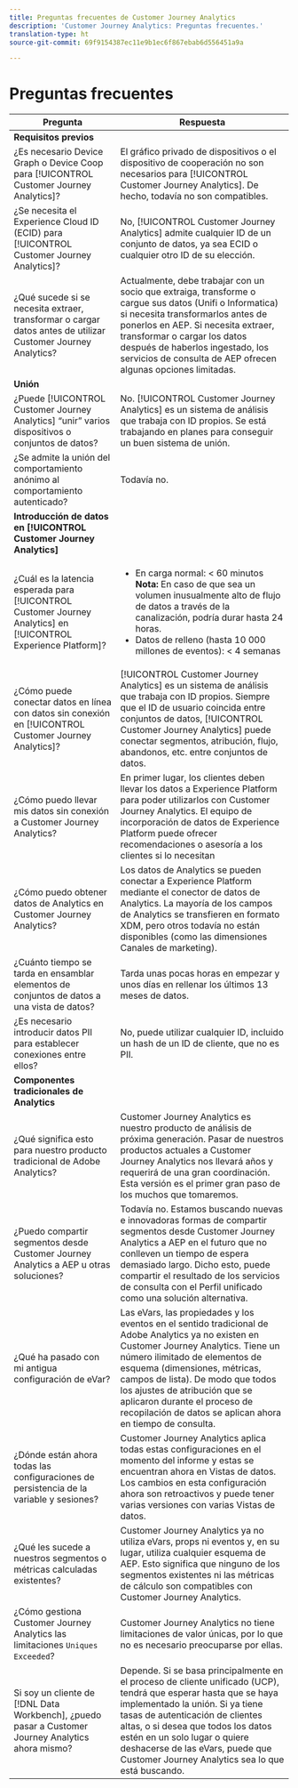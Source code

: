 ```yaml
---
title: Preguntas frecuentes de Customer Journey Analytics
description: 'Customer Journey Analytics: Preguntas frecuentes.'
translation-type: ht
source-git-commit: 69f9154387ec11e9b1ec6f867ebab6d556451a9a

---
```



# Preguntas frecuentes

| Pregunta | Respuesta |
|---|---|
| **Requisitos previos** |  |
| ¿Es necesario Device Graph o Device Coop para [!UICONTROL Customer Journey Analytics]? | El gráfico privado de dispositivos o el dispositivo de cooperación no son necesarios para [!UICONTROL Customer Journey Analytics]. De hecho, todavía no son compatibles. |
| ¿Se necesita el Experience Cloud ID (ECID) para [!UICONTROL Customer Journey Analytics]? | No, [!UICONTROL Customer Journey Analytics] admite cualquier ID de un conjunto de datos, ya sea ECID o cualquier otro ID de su elección. |
| ¿Qué sucede si se necesita extraer, transformar o cargar datos antes de utilizar Customer Journey Analytics? | Actualmente, debe trabajar con un socio que extraiga, transforme o cargue sus datos (Unifi o Informatica) si necesita transformarlos antes de ponerlos en AEP. Si necesita extraer, transformar o cargar los datos después de haberlos ingestado, los servicios de consulta de AEP ofrecen algunas opciones limitadas. |
| **Unión** |  |
| ¿Puede [!UICONTROL Customer Journey Analytics] “unir” varios dispositivos o conjuntos de datos? | No. [!UICONTROL Customer Journey Analytics] es un sistema de análisis que trabaja con ID propios. Se está trabajando en planes para conseguir un buen sistema de unión. |
| ¿Se admite la unión del comportamiento anónimo al comportamiento autenticado? | Todavía no. |
| **Introducción de datos en [!UICONTROL Customer Journey Analytics]** |  |
| ¿Cuál es la latencia esperada para [!UICONTROL Customer Journey Analytics] en [!UICONTROL Experience Platform]? | <ul><li>En carga normal: &lt; 60 minutos <br>**Nota:** En caso de que sea un volumen inusualmente alto de flujo de datos a través de la canalización, podría durar hasta 24 horas.</li><li>Datos de relleno (hasta 10 000 millones de eventos): &lt; 4 semanas</li></ul> |
| ¿Cómo puede conectar datos en línea con datos sin conexión en [!UICONTROL Customer Journey Analytics]? | [!UICONTROL Customer Journey Analytics] es un sistema de análisis que trabaja con ID propios. Siempre que el ID de usuario coincida entre conjuntos de datos, [!UICONTROL Customer Journey Analytics] puede conectar segmentos, atribución, flujo, abandonos, etc. entre conjuntos de datos. |
| ¿Cómo puedo llevar mis datos sin conexión a Customer Journey Analytics? | En primer lugar, los clientes deben llevar los datos a Experience Platform para poder utilizarlos con Customer Journey Analytics. El equipo de incorporación de datos de Experience Platform puede ofrecer recomendaciones o asesoría a los clientes si lo necesitan |
| ¿Cómo puedo obtener datos de Analytics en Customer Journey Analytics? | Los datos de Analytics se pueden conectar a Experience Platform mediante el conector de datos de Analytics. La mayoría de los campos de Analytics se transfieren en formato XDM, pero otros todavía no están disponibles (como las dimensiones Canales de marketing). |
| ¿Cuánto tiempo se tarda en ensamblar elementos de conjuntos de datos a una vista de datos? | Tarda unas pocas horas en empezar y unos días en rellenar los últimos 13 meses de datos. |
| ¿Es necesario introducir datos PII para establecer conexiones entre ellos? | No, puede utilizar cualquier ID, incluido un hash de un ID de cliente, que no es PII. |
| **Componentes tradicionales de Analytics** |  |
| ¿Qué significa esto para nuestro producto tradicional de Adobe Analytics? | Customer Journey Analytics es nuestro producto de análisis de próxima generación. Pasar de nuestros productos actuales a Customer Journey Analytics nos llevará años y requerirá de una gran coordinación. Esta versión es el primer gran paso de los muchos que tomaremos. |
| ¿Puedo compartir segmentos desde Customer Journey Analytics a AEP u otras soluciones? | Todavía no. Estamos buscando nuevas e innovadoras formas de compartir segmentos desde Customer Journey Analytics a AEP en el futuro que no conlleven un tiempo de espera demasiado largo. Dicho esto, puede compartir el resultado de los servicios de consulta con el Perfil unificado como una solución alternativa. |
| ¿Qué ha pasado con mi antigua configuración de eVar? | Las eVars, las propiedades y los eventos en el sentido tradicional de Adobe Analytics ya no existen en Customer Journey Analytics. Tiene un número ilimitado de elementos de esquema (dimensiones, métricas, campos de lista). De modo que todos los ajustes de atribución que se aplicaron durante el proceso de recopilación de datos se aplican ahora en tiempo de consulta. |
| ¿Dónde están ahora todas las configuraciones de persistencia de la variable y sesiones? | Customer Journey Analytics aplica todas estas configuraciones en el momento del informe y estas se encuentran ahora en Vistas de datos. Los cambios en esta configuración ahora son retroactivos y puede tener varias versiones con varias Vistas de datos. |
| ¿Qué les sucede a nuestros segmentos o métricas calculadas existentes? | Customer Journey Analytics ya no utiliza eVars, props ni eventos y, en su lugar, utiliza cualquier esquema de AEP. Esto significa que ninguno de los segmentos existentes ni las métricas de cálculo son compatibles con Customer Journey Analytics. |
| ¿Cómo gestiona Customer Journey Analytics las limitaciones `Uniques Exceeded`? | Customer Journey Analytics no tiene limitaciones de valor únicas, por lo que no es necesario preocuparse por ellas. |
| Si soy un cliente de [!DNL Data Workbench], ¿puedo pasar a Customer Journey Analytics ahora mismo? | Depende. Si se basa principalmente en el proceso de cliente unificado (UCP), tendrá que esperar hasta que se haya implementado la unión. Si ya tiene tasas de autenticación de clientes altas, o si desea que todos los datos estén en un solo lugar o quiere deshacerse de las eVars, puede que Customer Journey Analytics sea lo que está buscando. |

